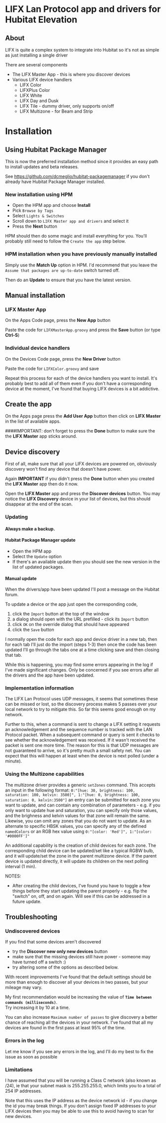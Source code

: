 # LIFX Lan Protocol app and drivers for Hubitat Elevation
## About
LIFX is quite a complex system to integrate into Hubitat so it's not as simple as just installing a single driver

There are several components
* The LIFX Master App - this is where you discover devices
* Various LIFX device handlers
  * LIFX Color
  * LIFXPlus Color 
  * LIFX White
  * LIFX Day and Dusk
  * LIFX Tile - dummy driver, only supports on/off
  * LIFX Multizone - for Beam and Strip
  
# Installation
## Using Hubitat Package Manager
This is now the preferred installation method since it provides an easy path to install updates and beta releases.

See https://github.com/dcmeglio/hubitat-packagemanager if you don't already have Hubitat Package Manager installed.

### New installation using HPM
* Open the HPM app and choose __Install__
* Pick `Browse by Tags`
* Select `Lights & Switches`
* Scroll down to `LIFX Master app and drivers` and select it
* Press the __Next__ button

HPM should then do some magic and install everything for you.
You'll probably still need to follow the `Create the app` step below.
### HPM installation when you have previously manually installed
Simply use the __Match Up__ option in HPM. I'd recommend that you leave the `Assume that packages are up-to-date` switch 
turned off. 

Then do an __Update__ to ensure that you have the latest version.

## Manual installation 
### LIFX Master App
On the Apps Code page, press the **New App** button

Paste the code for `LIFXMasterApp.groovy` and press the **Save** button (or type **Ctrl-S**)
### Individual device handlers
On the Devices Code page, press the **New Driver** button 

Paste the code for `LIFXColor.groovy` and save

Repeat this process for each of the device handlers you want to install. It's probably best
to add all of them even if you don't have a corresponding device at the moment, I've found that buying
LIFX devices is a bit addictive.

## Create the app
On the Apps page press the **Add User App** button then click on **LIFX Master** in the list of available apps.

####IMPORTANT: don't forget to press the __Done__ button to make sure the the **LIFX Master** app sticks around.

## Device discovery
First of all, make sure that all your LIFX devices are powered on, obviously discovery won't find any device that doesn't 
have power.

Again __IMPORTANT__ if you didn't press the __Done__ button when you created the **LIFX Master** app then do it now.

Open the **LIFX Master** app and press the **Discover devices** button. 
You may notice the **LIFX Discovery** device in your list of devices, but this should disappear at the end of the scan. 

### Updating
#### Always make a backup.

#### Hubitat Package Manager update
* Open the HPM app
* Select the `Update` option
* If there's an available update then you should see the new version in the list of updated packages.

#### Manual update
When the drivers/app have been updated I'll post a message on the Hubitat forum.  

To update a device or the app just open the corresponding code, 
1. click the `Import` button at the top of the window
2. a dialog should open with the URL prefilled - click its `Import` button
3. click `OK` on the override dialog that should have appeared
4. click the `Save` button

I normally open the code for each app and device driver in a new tab, then for each tab I'll just do the import (steps 1-3)
then once the code has been updated I'll go through the tabs one at a time clicking save and then closing that tab.  

While this is happening, you may find some errors appearing in the log if I've made significant changes.  Only be
concerned if you see errors after all the drivers and the app have been updated.

### Implementation information
The LIFX Lan Protocol uses UDP messages, it seems that sometimes these can be missed or lost, so the discovery process 
makes 5 passes over your local network to try to mitigate this.  So far this seems good enough on my network.

Further to this, when a command is sent to change a LIFX setting it requests an acknowledgement and 
the sequence number is tracked with the LAN Protocol packet. When a subsequent command or query is sent
it checks to see whether the acknowledgement was received. If it wasn't received the packet is sent 
one more time.  The reason for this is that UDP messages are not guaranteed to arrive, so it's pretty much
a small safety net.  You can expect that this will happen at least when the device is next polled (under a minute).

### Using the Multizone capabilities
The multizone driver provides a generic `setZones` command.  This accepts an input in the following format:
```0:"[hue: 30, brightness: 100, saturation: 100, kelvin: 3500]", 1:"[hue: 0, brightness: 100, saturation: 0, kelvin:3500"]```
an entry can be submitted for each zone you want to update, and can contain any combination of parameters - 
e.g. if you only want to update hue and saturation, you can specify only those values, and the brighness and kelvin
values for that zone will remain the same.  Likewise, you can omit any zones that you do not want to update.
As an alternate to specific HBSK values, you can specify any of the defined `namedColors` or an RGB hex value using
```0:"[color: 'Red']", 1:"[color: '#0000FF']"```

An additional capability is the creation of child devices for each zone.  The corresponding child device can be
updated/set like a typical RGBW bulb, and it will update/set the zone in the parent multizone device.  If the parent
device is updated directly, it will update its children on the next polling interval (1 min).

NOTES: 
* After creating the child devices, I've found you have to toggle a few things before they start updating
the parent properly - e.g. flip the "switch" on, off, and on again.  Will see if this can be addressed in a
future update.

## Troubleshooting
### Undiscovered devices
If you find that some devices aren't discovered
* try the **Discover new only new devices** button
* make sure that the missing devices still have power - someone may have turned off a switch :) 
* try altering some of the options as described below. 

With recent improvements I've found that the default settings should be more than enough to discover all your devices in two 
passes, but your mileage may vary.

My first recommendation would be increasing the value of __`Time between commands (milliseconds)`__.  
Try increasing it by 10 at a time.

You can also increase `Maximum number of passes` to give discovery a better chance of reaching all the devices in your network. 
I've found that all my devices are found in the first pass at least 95% of the time.

### Errors in the log
Let me know if you see any errors in the log, and I'll do my best to fix the issue as soon as possible

### Limitations
I have assumed that you will be running a Class C network (also known as /24), ie that your subnet mask is 255.255.255.0, 
which limits you to a total of 254 IP addresses.

Note that this uses the IP address as the device network id - if you change the id you may break things. 
If you don't assign fixed IP addresses to your LIFX devices then you may be able to use this to avoid having 
to scan for new devices.
